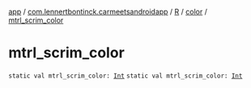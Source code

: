 [app](../../../index.md) / [com.lennertbontinck.carmeetsandroidapp](../../index.md) / [R](../index.md) / [color](index.md) / [mtrl_scrim_color](./mtrl_scrim_color.md)

# mtrl_scrim_color

`static val mtrl_scrim_color: `[`Int`](https://kotlinlang.org/api/latest/jvm/stdlib/kotlin/-int/index.html)
`static val mtrl_scrim_color: `[`Int`](https://kotlinlang.org/api/latest/jvm/stdlib/kotlin/-int/index.html)